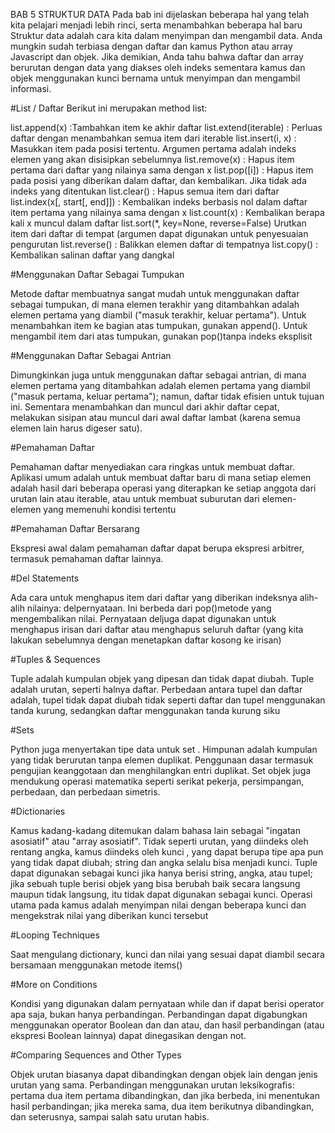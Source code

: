BAB 5 STRUKTUR DATA 
Pada bab ini dijelaskan beberapa hal yang telah kita pelajari menjadi lebih rinci, serta menambahkan beberapa hal baru
Struktur data adalah cara kita dalam menyimpan dan mengambil data. Anda mungkin sudah terbiasa dengan daftar dan kamus Python atau array Javascript dan objek. Jika demikian, Anda tahu bahwa daftar dan array berurutan dengan data yang diakses oleh indeks sementara kamus dan objek menggunakan kunci bernama untuk menyimpan dan mengambil informasi.

#List / Daftar Berikut ini merupakan method list:

list.append(x) :Tambahkan item ke akhir daftar 
list.extend(iterable) : Perluas daftar dengan menambahkan semua item dari iterable 
list.insert(i, x) : Masukkan item pada posisi tertentu. Argumen pertama adalah indeks elemen yang akan disisipkan sebelumnya 
list.remove(x) : Hapus item pertama dari daftar yang nilainya sama dengan x 
list.pop([i]) : Hapus item pada posisi yang diberikan dalam daftar, dan kembalikan. Jika tidak ada indeks yang ditentukan 
list.clear() : Hapus semua item dari daftar 
list.index(x[, start[, end]]) : Kembalikan indeks berbasis nol dalam daftar item pertama yang nilainya sama dengan x 
list.count(x) : Kembalikan berapa kali x muncul dalam daftar 
list.sort(*, key=None, reverse=False) Urutkan item dari daftar di tempat (argumen dapat digunakan untuk penyesuaian pengurutan 
list.reverse() : Balikkan elemen daftar di tempatnya list.copy() : Kembalikan salinan daftar yang dangkal

#Menggunakan Daftar Sebagai Tumpukan

Metode daftar membuatnya sangat mudah untuk menggunakan daftar sebagai tumpukan, di mana elemen terakhir yang ditambahkan adalah elemen pertama yang diambil ("masuk terakhir, keluar pertama"). Untuk menambahkan item ke bagian atas tumpukan, gunakan append(). Untuk mengambil item dari atas tumpukan, gunakan pop()tanpa indeks eksplisit

#Menggunakan Daftar Sebagai Antrian

Dimungkinkan juga untuk menggunakan daftar sebagai antrian, di mana elemen pertama yang ditambahkan adalah elemen pertama yang diambil ("masuk pertama, keluar pertama"); namun, daftar tidak efisien untuk tujuan ini. Sementara menambahkan dan muncul dari akhir daftar cepat, melakukan sisipan atau muncul dari awal daftar lambat (karena semua elemen lain harus digeser satu).

#Pemahaman Daftar

Pemahaman daftar menyediakan cara ringkas untuk membuat daftar. Aplikasi umum adalah untuk membuat daftar baru di mana setiap elemen adalah hasil dari beberapa operasi yang diterapkan ke setiap anggota dari urutan lain atau iterable, atau untuk membuat suburutan dari elemen-elemen yang memenuhi kondisi tertentu

#Pemahaman Daftar Bersarang

Ekspresi awal dalam pemahaman daftar dapat berupa ekspresi arbitrer, termasuk pemahaman daftar lainnya.

#Del Statements

Ada cara untuk menghapus item dari daftar yang diberikan indeksnya alih-alih nilainya: delpernyataan. Ini berbeda dari pop()metode yang mengembalikan nilai. Pernyataan deljuga dapat digunakan untuk menghapus irisan dari daftar atau menghapus seluruh daftar (yang kita lakukan sebelumnya dengan menetapkan daftar kosong ke irisan)

#Tuples & Sequences

Tuple adalah kumpulan objek yang dipesan dan tidak dapat diubah. Tuple adalah urutan, seperti halnya daftar. Perbedaan antara tupel dan daftar adalah, tupel tidak dapat diubah tidak seperti daftar dan tupel menggunakan tanda kurung, sedangkan daftar menggunakan tanda kurung siku

#Sets

Python juga menyertakan tipe data untuk set . Himpunan adalah kumpulan yang tidak berurutan tanpa elemen duplikat. Penggunaan dasar termasuk pengujian keanggotaan dan menghilangkan entri duplikat. Set objek juga mendukung operasi matematika seperti serikat pekerja, persimpangan, perbedaan, dan perbedaan simetris.

#Dictionaries

Kamus kadang-kadang ditemukan dalam bahasa lain sebagai "ingatan asosiatif" atau "array asosiatif". Tidak seperti urutan, yang diindeks oleh rentang angka, kamus diindeks oleh kunci , yang dapat berupa tipe apa pun yang tidak dapat diubah; string dan angka selalu bisa menjadi kunci. Tuple dapat digunakan sebagai kunci jika hanya berisi string, angka, atau tupel; jika sebuah tuple berisi objek yang bisa berubah baik secara langsung maupun tidak langsung, itu tidak dapat digunakan sebagai kunci. Operasi utama pada kamus adalah menyimpan nilai dengan beberapa kunci dan mengekstrak nilai yang diberikan kunci tersebut

#Looping Techniques

Saat mengulang dictionary, kunci dan nilai yang sesuai dapat diambil secara bersamaan menggunakan metode items()

#More on Conditions

Kondisi yang digunakan dalam pernyataan while dan if dapat berisi operator apa saja, bukan hanya perbandingan. Perbandingan dapat digabungkan menggunakan operator Boolean dan dan atau, dan hasil perbandingan (atau ekspresi Boolean lainnya) dapat dinegasikan dengan not.

#Comparing Sequences and Other Types

Objek urutan biasanya dapat dibandingkan dengan objek lain dengan jenis urutan yang sama. Perbandingan menggunakan urutan leksikografis: pertama dua item pertama dibandingkan, dan jika berbeda, ini menentukan hasil perbandingan; jika mereka sama, dua item berikutnya dibandingkan, dan seterusnya, sampai salah satu urutan habis.
